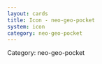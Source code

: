 ```yaml
---
layout: cards
title: Icon - neo-geo-pocket
system: icon
category: neo-geo-pocket
---
```

<div class="alert alert-secondary mb-4"><span class="i18n innerHTML-category">Category: </span><span class="i18n innerHTML-cat-neo-geo-pocket">neo-geo-pocket</span></div>
